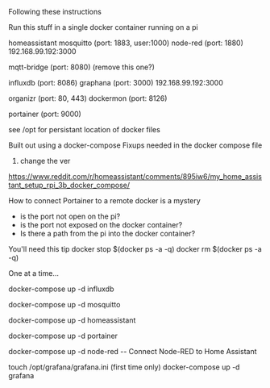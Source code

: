 Following these instructions



Run this stuff in a single docker container running on a pi

homeassistant
mosquitto (port: 1883, user:1000)
node-red (port: 1880) 192.168.99.192:3000

mqtt-bridge (port: 8080) (remove this one?)

influxdb (port: 8086)
graphana (port: 3000) 192.168.99.192:3000


organizr (port: 80, 443)
dockermon (port: 8126)

portainer (port: 9000)


see /opt for persistant location of docker files

Built out using a docker-compose
Fixups needed in the docker compose file
1) change the ver



https://www.reddit.com/r/homeassistant/comments/895iw6/my_home_assistant_setup_rpi_3b_docker_compose/





How to connect Portainer to a remote docker is a mystery
- is the port not open on the pi?
- is the port not exposed on the docker container?
- Is there a path from the pi into the docker container?



You'll need this tip
docker stop $(docker ps -a -q)
docker rm $(docker ps -a -q)

One at a time...

docker-compose up -d influxdb

docker-compose up -d mosquitto

docker-compose up -d homeassistant

docker-compose up -d portainer

docker-compose up -d node-red
-- Connect Node-RED to Home Assistant

touch /opt/grafana/grafana.ini (first time only)
docker-compose up -d grafana 